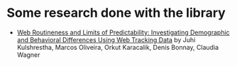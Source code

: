 # Some research done with the library

* [Web Routineness and Limits of Predictability: Investigating Demographic and Behavioral Differences Using Web Tracking Data](web_routineness/README.md) by Juhi Kulshrestha, Marcos Oliveira, Orkut Karacalik, Denis Bonnay, Claudia Wagner
